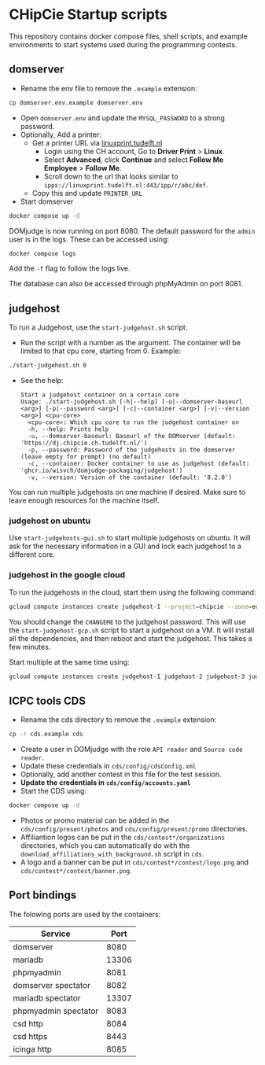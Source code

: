 # CHipCie Startup scripts

This repository contains docker compose files, shell scripts, and example environments to start systems used during the programming contests.

## domserver

- Rename the env file to remove the `.example` extension:
```bash
cp domserver.env.example domserver.env
```
- Open `domserver.env` and update the `MYSQL_PASSWORD` to a strong password.
- Optionally, Add a printer:
  - Get a printer URL via [linuxprint.tudelft.nl](https://linuxprint.tudelft.nl)
    - Login using the CH account, Go to **Driver Print** > **Linux**.
    - Select **Advanced**, click **Continue** and select **Follow Me Employee** > **Follow Me**.
    - Scroll down to the url that looks similar to `ipps://linuxprint.tudelft.nl:443/ipp/r/abc/def`.
  - Copy this and update `PRINTER_URL`
- Start domserver
```bash
docker compose up -d
```

DOMjudge is now running on port 8080.
The default password for the `admin` user is in the logs.
These can be accessed using:
```bash
docker compose logs
```
Add the `-f` flag to follow the logs live.

The database can also be accessed through phpMyAdmin on port 8081.

## judgehost

To run a Judgehost, use the `start-judgehost.sh` script.

- Run the script with a number as the argument. The container will be limited to that cpu core, starting from 0. Example:
```bash
./start-judgehost.sh 0
```
- See the help:
  ```
  Start a judgehost container on a certain core
  Usage: ./start-judgehost.sh [-h|--help] [-u|--domserver-baseurl <arg>] [-p|--password <arg>] [-c|--container <arg>] [-v|--version <arg>] <cpu-core>
  	<cpu-core>: Which cpu core to run the judgehost container on
  	-h, --help: Prints help
  	-u, --domserver-baseurl: Baseurl of the DOMserver (default: 'https://dj.chipcie.ch.tudelft.nl/')
  	-p, --password: Password of the judgehosts in the domserver (leave empty for prompt) (no default)
  	-c, --container: Docker container to use as judgehost (default: 'ghcr.io/wisvch/domjudge-packaging/judgehost')
  	-v, --version: Version of the container (default: '8.2.0')
  ```

You can run multiple judgehosts on one machine if desired.
Make sure to leave enough resources for the machine itself.

### judgehost on ubuntu

Use `start-judgehosts-gui.sh` to start multiple judgehosts on ubuntu.
It will ask for the necessary information in a GUI and lock each judgehost to a different core.

### judgehost in the google cloud

To run the judgehosts in the cloud, start them using the following command:
```bash
gcloud compute instances create judgehost-1 --project=chipcie --zone=europe-west4-a --machine-type=e2-medium --metadata=judgehost_password=CHANGEME,startup-script=wget\ https://raw.github.com/WISVCH/chipcie-startup-scripts/main/start-judgehost-gcp.sh\ -v\ -O\ start-judgehost-gcp.sh\ \&\&\ chmod\ \+x\ start-judgehost-gcp.sh\ \&\&\ ./start-judgehost-gcp.sh\;\ rm\ -rf\ start-judgehost-gcp.sh --create-disk=auto-delete=yes,boot=yes,image=projects/ubuntu-os-cloud/global/images/ubuntu-minimal-2204-jammy-v20220712,size=10
```

You should change the `CHANGEME` to the judgehost password.
This will use the `start-judgehost-gcp.sh` script to start a judgehost on a VM.
It will install all the dependencies, and then reboot and start the judgehost.
This takes a few minutes.

Start multiple at the same time using:
```bash
gcloud compute instances create judgehost-1 judgehost-2 judgehost-3 judgehost-4 --project=chipcie --zone=europe-west4-a --machine-type=e2-medium --metadata=judgehost_password=CHANGEME,startup-script=wget\ https://raw.github.com/WISVCH/chipcie-startup-scripts/main/start-judgehost-gcp.sh\ -v\ -O\ start-judgehost-gcp.sh\ \&\&\ chmod\ \+x\ start-judgehost-gcp.sh\ \&\&\ ./start-judgehost-gcp.sh\;\ rm\ -rf\ start-judgehost-gcp.sh --create-disk=auto-delete=yes,boot=yes,image=projects/ubuntu-os-cloud/global/images/ubuntu-minimal-2204-jammy-v20220712,size=10
```

## ICPC tools CDS

- Rename the cds directory to remove the `.example` extension:
```bash
cp -r cds.example cds
```
- Create a user in DOMjudge with the role `API reader` and `Source code reader`.
- Update these credentials in `cds/config/cdsConfig.xml`
- Optionally, add another contest in this file for the test session.
- **Update the credentials in `cds/config/accounts.yaml`**
- Start the CDS using:
```bash
docker compose up -d
```

- Photos or promo material can be added in the `cds/config/present/photos` and `cds/config/present/promo` directories.
- Affiliantion logos can be put in the `cds/contest*/organizations` directories, which you can automatically do with the `download_affiliations_with_background.sh` script in `cds`.
- A logo and a banner can be put in `cds/contest*/contest/logo.png` and  `cds/contest*/contest/banner.png`.

## Port bindings

The folowing ports are used by the containers:

| Service | Port |
|---|---|
| domserver  | 8080 |
| mariadb | 13306 |
| phpmyadmin | 8081 |
| domserver spectator | 8082 |
| mariadb spectator | 13307 |
| phpmyadmin spectator | 8083 |
| csd http | 8084 |
| csd https | 8443 |
| icinga http | 8085 |